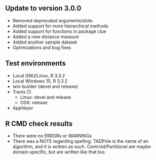 ## Update to version 3.0.0
* Removed deprecated arguments/slots
* Added support for more hierarchical methods
* Added support for functions in package clue
* Added a new distance measure
* Added another sample dataset
* Optimizations and bug fixes

## Test environments
* Local GNU/Linux, R 3.3.2
* Local Windows 10, R 3.3.2
* win-builder (devel and release)
* Travis CI
  + Linux: devel and release
  + OSX: release
* AppVeyor

## R CMD check results
* There were no ERRORs or WARNINGs
* There was a NOTE regarding spelling: TADPole is the name of an algorithm, and it is written as such. Centroid/Partitional are maybe domain specific, but are written like that too.
